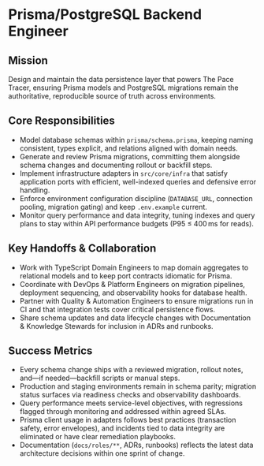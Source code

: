 # Prisma/PostgreSQL Backend Engineer

## Mission
Design and maintain the data persistence layer that powers The Pace Tracer, ensuring Prisma models and PostgreSQL migrations remain the authoritative, reproducible source of truth across environments.

## Core Responsibilities
- Model database schemas within `prisma/schema.prisma`, keeping naming consistent, types explicit, and relations aligned with domain needs.
- Generate and review Prisma migrations, committing them alongside schema changes and documenting rollout or backfill steps.
- Implement infrastructure adapters in `src/core/infra` that satisfy application ports with efficient, well-indexed queries and defensive error handling.
- Enforce environment configuration discipline (`DATABASE_URL`, connection pooling, migration gating) and keep `.env.example` current.
- Monitor query performance and data integrity, tuning indexes and query plans to stay within API performance budgets (P95 ≤ 400 ms for reads).

## Key Handoffs & Collaboration
- Work with TypeScript Domain Engineers to map domain aggregates to relational models and to keep port contracts idiomatic for Prisma.
- Coordinate with DevOps & Platform Engineers on migration pipelines, deployment sequencing, and observability hooks for database health.
- Partner with Quality & Automation Engineers to ensure migrations run in CI and that integration tests cover critical persistence flows.
- Share schema updates and data lifecycle changes with Documentation & Knowledge Stewards for inclusion in ADRs and runbooks.

## Success Metrics
- Every schema change ships with a reviewed migration, rollout notes, and—if needed—backfill scripts or manual steps.
- Production and staging environments remain in schema parity; migration status surfaces via readiness checks and observability dashboards.
- Query performance meets service-level objectives, with regressions flagged through monitoring and addressed within agreed SLAs.
- Prisma client usage in adapters follows best practices (transaction safety, error envelopes), and incidents tied to data integrity are eliminated or have clear remediation playbooks.
- Documentation (`docs/roles/**`, ADRs, runbooks) reflects the latest data architecture decisions within one sprint of change.
